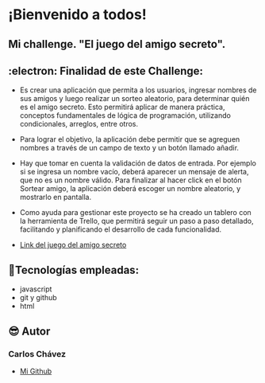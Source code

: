 <h1>¡Bienvenido a todos!</h1>
<h2> Mi challenge. "El juego del amigo secreto".</h2>

## :electron: Finalidad de este Challenge:
- Es crear una aplicación que permita a los usuarios, ingresar nombres de sus amigos y  luego realizar un sorteo aleatorio, para determinar quién es el amigo secreto. Esto permitirá aplicar de manera práctica, conceptos 
  fundamentales de lógica de programación, utilizando condicionales, arreglos, entre otros.

- Para lograr el objetivo, la aplicación debe permitir que se agreguen nombres a través de un campo de texto y un botón llamado añadir.

- Hay que tomar en cuenta la validación de datos de entrada. Por ejemplo si se ingresa un nombre vacío, deberá aparecer un mensaje de alerta, que no es un nombre válido. Para finalizar al hacer click en el botón Sortear 
  amigo, la aplicación deberá escoger un nombre aleatorio, y mostrarlo en pantalla.

- Como ayuda para gestionar este proyecto se ha creado un tablero con la herramienta de Trello, que permitirá seguir un paso a paso detallado, facilitando y planificando el desarrollo de cada funcionalidad.

* [Link del juego del amigo secreto](https://ceron70.github.io/challenge-amigo-secreto-c)
  
## :ghost:Tecnologías empleadas:
- javascript
- git y github
- html

## :sunglasses: Autor
 <h3>Carlos Chávez</h3>

* [Mi Github](https://github.com/Ceron70) 
  
  


